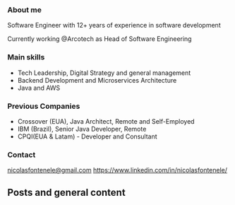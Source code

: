 ### About me
Software Engineer with 12+ years of experience in software development

Currently working @Arcotech as Head of Software Engineering

### Main skills
- Tech Leadership, Digital Strategy and general management
- Backend Development and Microservices Architecture
- Java and AWS
  
### Previous Companies
- Crossover (EUA), Java Architect, Remote and Self-Employed
- IBM (Brazil), Senior Java Developer, Remote
- CPQI(EUA & Latam) - Developer and Consultant

### Contact
nicolasfontenele@gmail.com
https://www.linkedin.com/in/nicolasfontenele/

## Posts and general content

